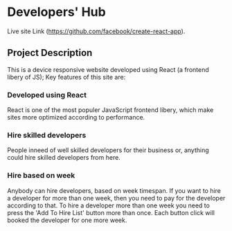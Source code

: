 # Developers' Hub

Live site Link (https://github.com/facebook/create-react-app).

## Project Description

This is a device responsive website developed using React (a frontend libery of JS); Key features of this site are:

### Developed using React

React is one of the most populer JavaScript frontend libery, which make sites more optimized according to performance.

### Hire skilled developers

People inneed of well skilled developers for their business or, anything could hire skilled developers from here.

### Hire based on week

Anybody can hire developers, based on week timespan. If you want to hire a developer for more than one week, 
then you need to pay for the developer according to that. To hire a developer more than one week you need to 
press the 'Add To Hire List' button more than once. Each button click will booked the developer for one more week.